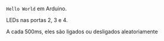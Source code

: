 `Hello World` em Arduino.

LEDs nas portas 2, 3 e 4. 

A cada 500ms, eles são ligados ou desligados aleatoriamente